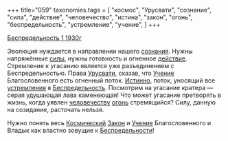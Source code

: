 +++
title="059"
taxonomies.tags = [
 "космос",
 "Урусвати",
 "сознание",
 "сила",
 "действие",
 "человечество",
 "истина",
 "закон",
 "огонь",
 "беспредельность",
 "устремление",
 "учение",
]
+++

[Беспредельность 1 1930г](/agni/1930)

Эволюция нуждается в направлении нашего [сознания](/tags/сознание). Нужны напряжённые [силы](/tags/сила), нужны готовность и огненное [действие](/tags/действие). Стремление к угасанию является уже разъединением с Беспредельностью. Права [Урусвати](/tags/Урусвати), сказав, что [Учение](/tags/учение) Благословенного есть огненный поток. [Истинно](/tags/истина), поток, уносящий все [устремления](/tags/устремление) в [Беспредельность](/tags/беспредельность). Посмотрим на угасание кратера — серая удушающая лава каменеющая! Что может угасание претворять в жизнь, когда уявлен [человечеству](/tags/человечество) [огонь](/tags/огонь) стремящийся? Силу, данную на созидание, расточать нельзя.   

Нужно понять весь [Космический](/tags/космос) [Закон](/tags/закон) и [Учение](/tags/учение) Благословенного и Владык как властно зовущие к [Беспредельности](/tags/беспредельность)!